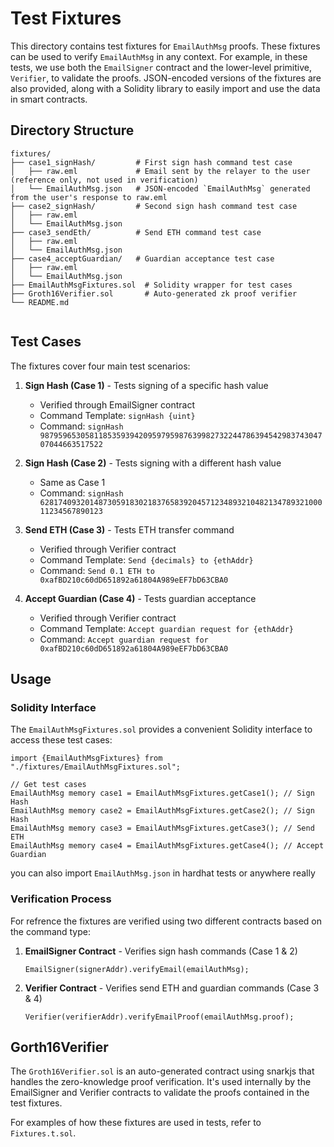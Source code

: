 # Test Fixtures

This directory contains test fixtures for `EmailAuthMsg` proofs. These fixtures can be used to verify `EmailAuthMsg` in any context. For example, in these tests, we use both the `EmailSigner` contract and the lower-level primitive, `Verifier`, to validate the proofs. JSON-encoded versions of the fixtures are also provided, along with a Solidity library to easily import and use the data in smart contracts.


## Directory Structure

```
fixtures/
├── case1_signHash/         # First sign hash command test case
│   ├── raw.eml             # Email sent by the relayer to the user (reference only, not used in verification)
│   └── EmailAuthMsg.json   # JSON-encoded `EmailAuthMsg` generated from the user's response to raw.eml
├── case2_signHash/         # Second sign hash command test case
│   ├── raw.eml
│   └── EmailAuthMsg.json
├── case3_sendEth/          # Send ETH command test case
│   ├── raw.eml
│   └── EmailAuthMsg.json
├── case4_acceptGuardian/   # Guardian acceptance test case
│   ├── raw.eml
│   └── EmailAuthMsg.json
├── EmailAuthMsgFixtures.sol  # Solidity wrapper for test cases
├── Groth16Verifier.sol       # Auto-generated zk proof verifier
└── README.md


```

## Test Cases

The fixtures cover four main test scenarios:

1. **Sign Hash (Case 1)** - Tests signing of a specific hash value
   - Verified through EmailSigner contract
   - Command Template: `signHash {uint}`
   - Command: `signHash 98795965305811853593942095979598763998273224478639454298374304707044663517522`

3. **Sign Hash (Case 2)** - Tests signing with a different hash value
   - Same as Case 1
   - Command: `signHash 62817409320148730591830218376583920457123489321048213478932100011234567890123`

4. **Send ETH (Case 3)** - Tests ETH transfer command
   - Verified through Verifier contract
   - Command Template: `Send {decimals} to {ethAddr}`
   - Command: `Send 0.1 ETH to 0xafBD210c60dD651892a61804A989eEF7bD63CBA0`

5. **Accept Guardian (Case 4)** - Tests guardian acceptance
   - Verified through Verifier contract
   - Command Template: `Accept guardian request for {ethAddr}`
   - Command: `Accept guardian request for 0xafBD210c60dD651892a61804A989eEF7bD63CBA0`

## Usage

### Solidity Interface

The `EmailAuthMsgFixtures.sol` provides a convenient Solidity interface to access these test cases:

```solidity
import {EmailAuthMsgFixtures} from "./fixtures/EmailAuthMsgFixtures.sol";

// Get test cases
EmailAuthMsg memory case1 = EmailAuthMsgFixtures.getCase1(); // Sign Hash
EmailAuthMsg memory case2 = EmailAuthMsgFixtures.getCase2(); // Sign Hash
EmailAuthMsg memory case3 = EmailAuthMsgFixtures.getCase3(); // Send ETH
EmailAuthMsg memory case4 = EmailAuthMsgFixtures.getCase4(); // Accept Guardian
```

you can also import `EmailAuthMsg.json` in hardhat tests or anywhere really

### Verification Process

For refrence the fixtures are verified using two different contracts based on the command type:

1. **EmailSigner Contract** - Verifies sign hash commands (Case 1 & 2)
   ```solidity
   EmailSigner(signerAddr).verifyEmail(emailAuthMsg);
   ```

2. **Verifier Contract** - Verifies send ETH and guardian commands (Case 3 & 4)
   ```solidity
   Verifier(verifierAddr).verifyEmailProof(emailAuthMsg.proof);
   ```

## Gorth16Verifier

The `Groth16Verifier.sol` is an auto-generated contract using snarkjs that handles the zero-knowledge proof verification. It's used internally by the EmailSigner and Verifier contracts to validate the proofs contained in the test fixtures.

For examples of how these fixtures are used in tests, refer to `Fixtures.t.sol`.

